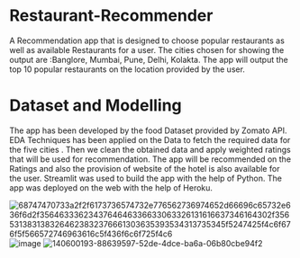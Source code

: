 # Restaurant-Recommender

A Recommendation app that is designed to choose popular restaurants as well as available Restaurants for a user.
The cities chosen for showing the output are :Banglore, Mumbai, Pune, Delhi, Kolakta.
The app will output the top 10 popular restaurants on the location provided by the user.

# Dataset and Modelling 

The app has been developed by the food Dataset provided by Zomato API.  EDA Techniques has been applied on the Data to fetch the required data for the five cities .
Then we clean the obtained data and apply weighted ratings that will be used for recommendation.
The app will be recommended on the Ratings and also the provision of website of the hotel is also available for the user.
Streamlit was used to build the app with the help of Python.
The app was deployed on the web with the help of Heroku.

![68747470733a2f2f6173736574732e776562736974652d66696c65732e636f6d2f3564633362343764646336633063326131616637346164302f3565313831383264623832376661303635393534313735345f5247425f4c6f676f5f566572746963616c5f436f6c6f725f4c6](https://user-images.githubusercontent.com/76935226/140600963-9fc7dbb9-5533-4742-826b-f64974825211.png)
![image](https://user-images.githubusercontent.com/76935226/140600973-8be7034a-18d3-4a27-aa3e-3fcfdde98eea.png)
![140600193-88639597-52de-4dce-ba6a-06b80cbe94f2](https://user-images.githubusercontent.com/76935226/140600966-59ca4379-bcc5-427f-a6f3-6ca112496850.jpg)



